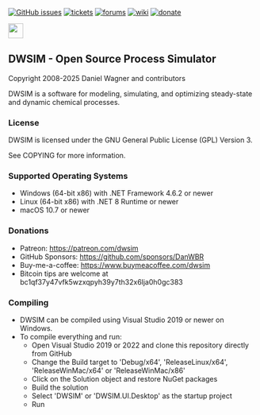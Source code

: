 [![GitHub issues](https://img.shields.io/github/issues/DanWBR/dwsim6.svg)](https://github.com/DanWBR/dwsim6/issues)
[![tickets](https://img.shields.io/badge/view-tickets-blackgray.svg)](https://sourceforge.net/p/dwsim/tickets/)
[![forums](https://img.shields.io/badge/join-the%20forums-yellowgreen.svg)](https://sourceforge.net/p/dwsim/discussion/?source=navbar)
[![wiki](https://img.shields.io/badge/visit-website-blackblue.svg)](http://dwsim.inforside.com.br)
[![donate](https://img.shields.io/badge/make%20a-donation-greenblue.svg)](https://sourceforge.net/p/dwsim/donate/)

[<img src="https://api.gitsponsors.com/api/badge/img?id=246047362" height="30">](https://api.gitsponsors.com/api/badge/link?p=eOM4go05lgdp+FYMTgc3Mwosam2Br9GOY6Hz0SQyQVuMqLE6xLl9l7ba/syq3q/yYBv2eeFiodRLxfJ4hFnxyQ==)

## DWSIM - Open Source Process Simulator
Copyright 2008-2025 Daniel Wagner and contributors

DWSIM is a software for modeling, simulating, and optimizing steady-state and dynamic chemical processes.

### License

DWSIM is licensed under the GNU General Public License (GPL) Version 3.

See COPYING for more information.

### Supported Operating Systems

- Windows (64-bit x86) with .NET Framework 4.6.2 or newer
- Linux (64-bit x86) with .NET 8 Runtime or newer
- macOS 10.7 or newer

### Donations

- Patreon: https://patreon.com/dwsim
- GitHub Sponsors: https://github.com/sponsors/DanWBR
- Buy-me-a-coffee: https://www.buymeacoffee.com/dwsim
- Bitcoin tips are welcome at bc1qf37y47vfk5wzxqpyh39y7th32x6lja0h0gc383

### Compiling

- DWSIM can be compiled using Visual Studio 2019 or newer on Windows.
- To compile everything and run:
	- Open Visual Studio 2019 or 2022 and clone this repository directly from GitHub
	- Change the Build target to 'Debug/x64', 'ReleaseLinux/x64', 'ReleaseWinMac/x64' or 'ReleaseWinMac/x86'
	- Click on the Solution object and restore NuGet packages
	- Build the solution
	- Select 'DWSIM' or 'DWSIM.UI.Desktop' as the startup project
	- Run
